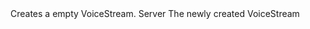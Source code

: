 <function name="CreateVoiceStream" parent="voicechat" type="libraryfunc">
	<description>
		Creates a empty VoiceStream.  
		<added version="0.7"></added>
	</description>
	<realm>Server</realm>
	<rets>
		<ret name="voiceStream" type="VoiceStream">The newly created VoiceStream</ret>
	</rets>
</function>